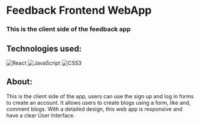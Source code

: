 # Feedback Frontend WebApp

### This is the client side of the feedback app

## Technologies used:
![React](https://img.shields.io/badge/react-%2320232a.svg?style=for-the-badge&logo=react&logoColor=%2361DAFB)
![JavaScript](https://img.shields.io/badge/javascript-%23323330.svg?style=for-the-badge&logo=javascript&logoColor=%23F7DF1E)
![CSS3](https://img.shields.io/badge/css3-%231572B6.svg?style=for-the-badge&logo=css3&logoColor=white)

## About:
This is the client side of the app, users can use the sign up and log in forms to create an account.
It allows users to create blogs using a form, like and, comment blogs.
With a detailed design, this web app is responsive and have a clear User Interface.